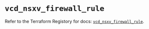 # `vcd_nsxv_firewall_rule`

Refer to the Terraform Registory for docs: [`vcd_nsxv_firewall_rule`](https://registry.terraform.io/providers/vmware/vcd/3.10.0/docs/resources/nsxv_firewall_rule).
